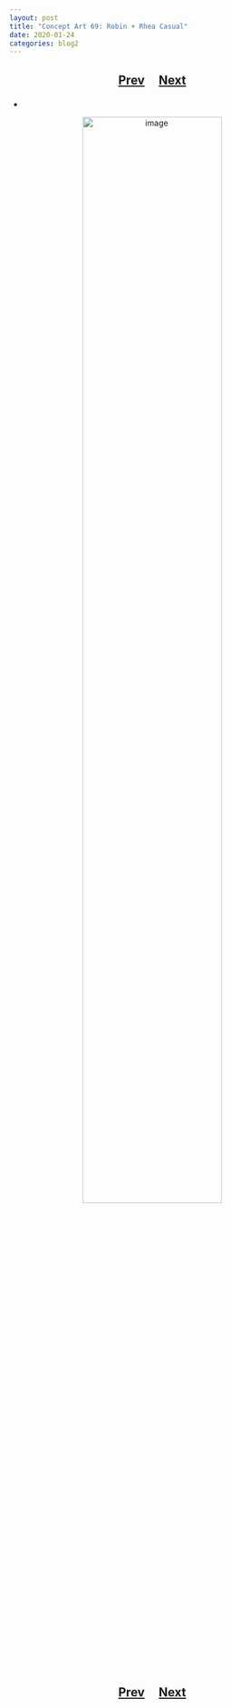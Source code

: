 ```yaml
---
layout: post
title: "Concept Art 69: Robin + Rhea Casual"
date: 2020-01-24
categories: blog2
---
```


<h2>
  <p style="text-align:center;">
    <a href="/wingsofthechorus/archive/2020/01/22/conceptart68">Prev</a>
    &nbsp;&nbsp;&nbsp;
    <a href="/wingsofthechorus/archive/2020/02/04/conceptart70">Next</a>
  </p>
</h2>

-

<p style="text-align:center;">
  <img src="/wingsofthechorus/images/conceptart/ca69.png" width="70%" alt="image"/>
</p>

<h2>
  <p style="text-align:center;">
    <a href="/wingsofthechorus/archive/2020/01/22/conceptart68">Prev</a>
    &nbsp;&nbsp;&nbsp;
    <a href="/wingsofthechorus/archive/2020/02/04/conceptart70">Next</a>
  </p>
</h2>

